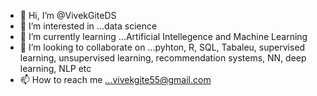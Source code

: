 - 👋 Hi, I’m @VivekGiteDS
- 👀 I’m interested in ...data science 
- 🌱 I’m currently learning ...Artificial Intellegence and Machine Learning
- 💞️ I’m looking to collaborate on ...pyhton, R, SQL, Tabaleu, supervised learning, unsupervised learning, recommendation systems, NN, deep learning, NLP etc
- 📫 How to reach me ...vivekgite55@gmail.com

<!---
VivekGiteDS/VivekGiteDS is a ✨ special ✨ repository because its `README.md` (this file) appears on your GitHub profile.
You can click the Preview link to take a look at your changes.
--->
